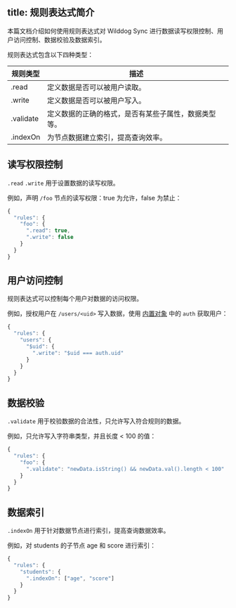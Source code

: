 
title: 规则表达式简介
---

本篇文档介绍如何使用规则表达式对 Wilddog Sync 进行数据读写权限控制、用户访问控制、数据校验及数据索引。


规则表达式包含以下四种类型：

| 规则类型   | 描述                             |
| --------- | ------------------------------ |
| .read     | 定义数据是否可以被用户读取。            |
| .write    | 定义数据是否可以被用户写入。                 |
| .validate | 定义数据的正确的格式，是否有某些子属性，数据类型等。|
| .indexOn  | 为节点数据建立索引，提高查询效率。               |


## 读写权限控制

`.read` `.write` 用于设置数据的读写权限。

例如，声明 `/foo` 节点的读写权限：true 为允许，false 为禁止：

```javascript
{
  "rules": {
    "foo": {
      ".read": true,
      ".write": false
    }
  }
}
```


## 用户访问控制

规则表达式可以控制每个用户对数据的访问权限。

例如，授权用户在 `/users/<uid>` 写入数据，使用 [内置对象](/sync/Web/rules/access.html#内置对象) 中的 `auth` 获取用户：

```javascript
{
  "rules": {
    "users": {
      "$uid": {
        ".write": "$uid === auth.uid"
      }
    }
  }
}
```


## 数据校验

`.validate` 用于校验数据的合法性，只允许写入符合规则的数据。

例如，只允许写入字符串类型，并且长度 < 100 的值：

```javascript
{
  "rules": {
    "foo": {
      ".validate": "newData.isString() && newData.val().length < 100"
    }
  }
}
```




## 数据索引

`.indexOn` 用于针对数据节点进行索引，提高查询数据效率。

例如，对 students 的子节点 age 和 score 进行索引：

```javascript
{
  "rules": {
    "students": {
      ".indexOn": ["age", "score"]
    }
  }
}
```






